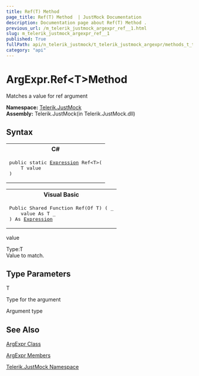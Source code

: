 ```yaml
---
title: Ref(T) Method 
page_title: Ref(T) Method  | JustMock Documentation
description: Documentation page about Ref(T) Method .
previous_url: /m_telerik_justmock_argexpr_ref__1.html
slug: m_telerik_justmock_argexpr_ref__1
published: True
fullPath: api/n_telerik_justmock/t_telerik_justmock_argexpr/methods_t_telerik_justmock_argexpr/m_telerik_justmock_argexpr_ref__1
category: "api"
---
```


# ArgExpr.Ref&lt;T&gt;Method



Matches a value for ref argument


 **Namespace:**  [Telerik.JustMock](n_telerik_justmock) <br> **Assembly:** Telerik.JustMock(in Telerik.JustMock.dll)
## Syntax


<div id="syntaxCodeBlocks" class="code"><span codeLanguage="CSharp"><table><tr><th>C#</th></tr><tr><td><pre xml:space="preserve"><span class="keyword">public</span> <span class="keyword">static</span> <a href="https://msdn2.microsoft.com/en-us/library/bb356138" target="_blank">Expression</a> <span class="identifier">Ref</span>&lt;T&gt;(
	T <span class="parameter">value</span>
)
</pre></td></tr></table></span><span codeLanguage="VisualBasicDeclaration"><table><tr><th>Visual Basic</th></tr><tr><td><pre xml:space="preserve"><span class="keyword">Public</span> <span class="keyword">Shared</span> <span class="keyword">Function</span> <span class="identifier">Ref</span>(<span class="keyword">Of</span> T) ( _
	<span class="parameter">value</span> <span class="keyword">As</span> T _
) <span class="keyword">As</span> <a href="https://msdn2.microsoft.com/en-us/library/bb356138" target="_blank">Expression</a></pre></td></tr></table></span></div>



value<br>


Type:T<br>Value to match.



## Type Parameters




T<br>


Type for the argument


Argument type

## See Also



 [ArgExpr Class](t_telerik_justmock_argexpr) 

 [ArgExpr Members](allmembers_t_telerik_justmock_argexpr) 

 [Telerik.JustMock Namespace](n_telerik_justmock) 



